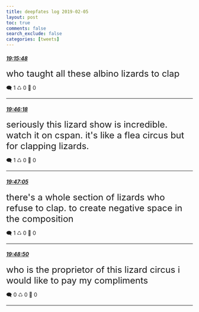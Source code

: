```yaml
---
title: deepfates log 2019-02-05
layout: post
toc: true
comments: false
search_exclude: false
categories: [tweets]
---
```



#### <a href = "https://twitter.com/deepfates/status/1092970080009256961">*19:15:48*</a>

<font size="5">who taught all these albino lizards to clap</font>



🗨️ 1 ♺ 0 🤍  0   

---
    
#### <a href = "https://twitter.com/deepfates/status/1092977755048751104">*19:46:18*</a>

<font size="5">seriously this lizard show is incredible. watch it on cspan. it's like a flea circus but for clapping lizards.</font>



🗨️ 1 ♺ 0 🤍  0   

---
    
#### <a href = "https://twitter.com/deepfates/status/1092977954278133760">*19:47:05*</a>

<font size="5">there's a whole section of lizards who refuse to clap. to create negative space in the composition</font>



🗨️ 1 ♺ 0 🤍  0   

---
    
#### <a href = "https://twitter.com/deepfates/status/1092978394881347584">*19:48:50*</a>

<font size="5">who is the proprietor of this lizard circus i would like to pay my compliments</font>



🗨️ 0 ♺ 0 🤍  0   

---
    
            

